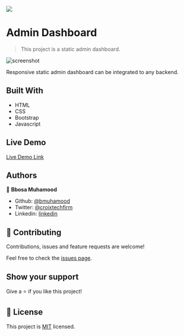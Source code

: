 ![](https://img.shields.io/badge/Microverse-blueviolet)

# Admin Dashboard

> This project is a static admin dashboard.

![screenshot](./images/example.png)

Responsive static admin dashboard can be integrated to any backend.

## Built With

- HTML
- CSS
- Bootstrap
- Javascript

## Live Demo

[Live Demo Link](https://bmuhamood.github.io/bmuhmood.github.io/)

## Authors

👤 **Bbosa Muhamood**

- Github: [@bmuhamood](https://github.com/bmuhamood)
- Twitter: [@croixtechfirm](https://twitter.com/croixtechfirm)
- Linkedin: [linkedin](https://www.linkedin.com/in/bbosa-muhamood-06845576/)

## 🤝 Contributing

Contributions, issues and feature requests are welcome!

Feel free to check the [issues page](https://github.com/bmuhamood/mint-project/issues).

## Show your support

Give a ⭐️ if you like this project!

## 📝 License

This project is [MIT](lic.url) licensed.
